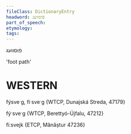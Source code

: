 ```yaml
---
fileClass: DictionaryEntry
headword: פֿוסוועג
part_of_speech: 
etymology: 
tags: 
---
```

פֿוסוועג

'foot path'

WESTERN
========

fýsveˑg, fiˑsveˑg {WTCP, Dunajská Streda, 47179}

fýˑsveˑg {WTCP, Berettyó-Újfalu, 47212}

fiːsvejk {ETCP, Mănăștur 47236}
